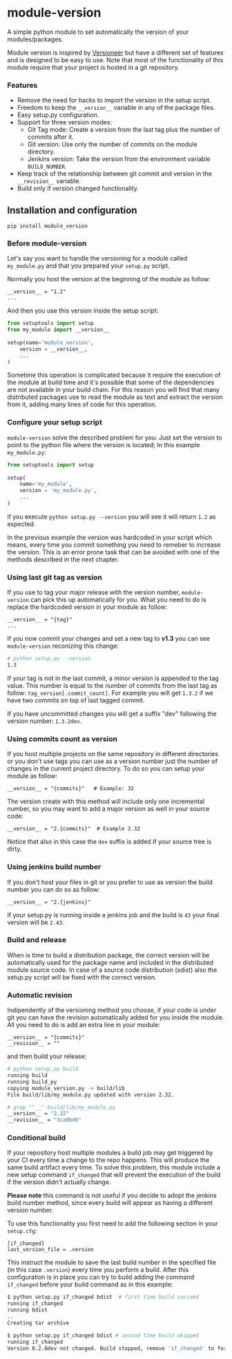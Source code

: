 # module-version
A simple python module to set automatically the version of your modules/packages.


Module version is inspired by [Versioneer](https://github.com/warner/python-versioneer) but have a different set of features and is designed to be easy to use. Note that most of the functionality of this module require that your project is hosted in a git repository.

### Features

- Remove the need for hacks to import the version in the setup script.
- Freedom to keep the `__version__` variable in any of the package files.
- Easy setup.py configuration.
- Support for three version modes:
	- Git Tag mode: Create a version from the last tag plus the number of commits after it.
	- Git version: Use only the number of commits on the module directory.
	- Jenkins version: Take the version from the environment variable `BUILD_NUMBER`.
- Keep track of the relationship between git commit and version in the `__revision__` variable.
- Build only if version changed functionality.

## Installation and configuration

	pip install module_version

### Before module-version

Let's say you want to handle the versioning for a module called `my_module.py` and that you prepared your `setup.py` script.

Normally you host the version at the beginning of the module as follow:

	__version__ = "1.2"
	...

And then you use this version inside the setup script:

```python
from setuptools import setup
from my_module import __version__
	
setup(name='module_version',
   	version = __version__,
   	... 
)
```

Sometime this operation is complicated because it require the execution of the module at build time and it's possible that some of the dependencies are not available in your build chain. For this reason you will find that many distributed packages use to read the module as text and extract the version from it, adding many lines of code for this operation.

### Configure your setup script

`module-version` solve the described problem for you: Just set the version to point to the python file where the version is located; In this example `my_module.py`:

```python
from setuptools import setup
	
setup(
	name='my_module',
   	version = 'my_module.py',
   	... 
)
```

if you execute `python setup.py --version` you will see it will return `1.2` as expected.

In the previous example the version was hardcoded in your script which means, every time you commit something you need to remeber to increase the version. This is an error prone task that can be avoided with one of the methods described in the next chapter.

### Using last git tag as version

If you use to tag your major release with the version number, `module-version` can pick this up automatically for you. What you need to do is replace the hardcoded version in your module as follow:

	__version__ = "{tag}"
	...

If you now commit your changes and set a new tag to **v1.3** you can see `module-version` reconizing this change:

```bash
# python setup.py --version
1.3
```

If your tag is not in the last commit, a minor version is appended to the tag value. This number is equal to the number of commits from the last tag as follow: `tag_version[.commit_count]`. For example you will get `1.3.2` if we have two commits on top of last tagged commit.

If you have uncommitted changes you will get a suffix "dev" following the version number: `1.3.2dev`.

### Using commits count as version

If you host multiple projects on the same repository in different directories or you don't use tags you can use as a version number just the number of changes in the current project directory. To do so you can setup your module as follow:

	__version__ = "{commits}"	# Example: 32

The version create with this method will include only one incremental number, so you may want to add a major version as well in your source code:

	__version__ = "2.{commits}"  # Example 2.32

Notice that also in this case the `dev` suffix is added if your source tree is dirty.

### Using jenkins build number

If you don't host your files in git or you prefer to use as version the build number you can do so as follow:

	__version__ = "2.{jenkins}"
	
If your setup.py is running inside a jenkins job and the build is `43` your final version will be `2.43`.

### Build and release

When is time to build a distribution package, the correct version will be automatically used for the package name and included in the distributed module source code. In case of a source code distribution (sdist) also the setup.py script will be fixed with the correct version.

### Automatic revision

Indipendently of the versioning method you choose, if your code is under git you can have the revision automatically added for you inside the module. All you need to do is add an extra line in your module:

	__version__ = "{commits}"
	__revision__ = ""

and then build your release:

```bash
# python setup.py build
running build
running build_py
copying module_version.py -> build/lib
File build/lib/my_module.py updated with version 2.32.

# grep "^__" build/lib/my_module.py
__version__ = "2.32"
__revision__ = "3ca9bd6"
```

### Conditional build

If your repository host multiple modules a build job may get triggered by your CI every time a change to the repo happens. This will produce the same build artifact every time. To solve this problem, this module include a new setup command `if_changed` that will prevent the execution of the build if the version didn't actually change. 

**Please note** this command is not useful if you decide to adopt the jenkins build number method, since every build will appear as having a different version number.

To use this functionality you first need to add the following section in your `setup.cfg`:

	[if_changed]
	last_version_file = .version

This instruct the module to save the last build number in the specified file (in this case `.version`) every time you perform a build. After this configuration is in place you can try to build adding the command `if_changed` before your build command as in this example:

```bash
$ python setup.py if_changed bdist	# first time build succeed
running if_changed
running bdist
..
Creating tar archive

$ python setup.py if_changed bdist # second time build skipped
running if_changed
Version 0.2.8dev not changed. Build stopped, remove 'if_changed' to force.
```
